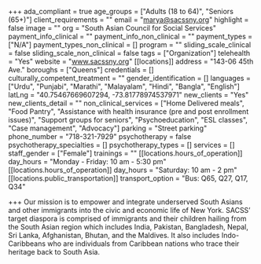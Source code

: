 +++
ada_compliant = true
age_groups = ["Adults (18 to 64)", "Seniors (65+)"]
client_requirements = ""
email = "marya@sacssny.org"
highlight = false
image = ""
org = "South Asian Council for Social Services"
payment_info_clinical = ""
payment_info_non_clinical = ""
payment_types = ["N/A"]
payment_types_non_clinical = []
program = ""
sliding_scale_clinical = false
sliding_scale_non_clinical = false
tags = ["Organization"]
telehealth = "Yes"
website = "www.sacssny.org"
[[locations]]
address = "143-06 45th Ave."
boroughs = ["Queens"]
credentials = []
culturally_competent_treatment = ""
gender_identification = []
languages = ["Urdu", "Punjabi", "Marathi", "Malayalam", "Hindi", "Bangla", "English"]
latLng = "40.75467669607294, -73.81778974537971"
new_clients = "Yes"
new_clients_detail = ""
non_clinical_services = ["Home Delivered meals", "Food Pantry", "Assistance with health insurance (pre and post enrollment issues)", "Support groups for seniors", "Psychoeducation", "ESL classes", "Case management", "Advocacy"]
parking = "Street parking"
phone_number = "718-321-7929"
psychotherapy = false
psychotherapy_specialties = []
psychotherapy_types = []
services = []
staff_gender = ["Female"]
trainings = ""
[[locations.hours_of_operation]]
day_hours = "Monday - Friday: 10 am - 5:30 pm"
[[locations.hours_of_operation]]
day_hours = "Saturday: 10 am - 2 pm"
[[locations.public_transportation]]
transport_option = "Bus: Q65, Q27, Q17, Q34"

+++
Our mission is to empower and integrate underserved South Asians and other immigrants into the civic and economic life of New York. SACSS’ target diaspora is comprised of immigrants and their children hailing from the South Asian region which includes India, Pakistan, Bangladesh, Nepal, Sri Lanka, Afghanistan, Bhutan, and the Maldives. It also includes Indo-Caribbeans who are individuals from Caribbean nations who trace their heritage back to South Asia.
